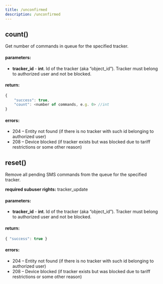 ```yaml
---
title: /unconfirmed
description: /unconfirmed
---
```


## count()
Get number of commands in queue for the specified tracker.

#### parameters:
* **tracker_id** - **int**.  Id of the tracker (aka “object_id”). Tracker must belong to authorized user and not be blocked.

#### return:
```javascript
{
    "success": true,
    "count": <number of commands, e.g. 0> //int
}
```

#### errors:
*   204 – Entity not found (if there is no tracker with such id belonging to authorized user)
*   208 – Device blocked (if tracker exists but was blocked due to tariff restrictions or some other reason)

## reset()
Remove all pending SMS commands from the queue for the specified tracker.

**required subuser rights:** tracker_update

#### parameters:
* **tracker_id** - **int**. Id of the tracker (aka “object_id”). Tracker must belong to authorized user and not be blocked.

#### return:
```javascript
{ "success": true }
```
#### errors:
*   204 – Entity not found (if there is no tracker with such id belonging to authorized user)
*   208 – Device blocked (if tracker exists but was blocked due to tariff restrictions or some other reason)

